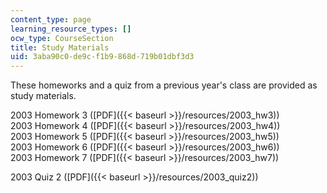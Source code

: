 ```yaml
---
content_type: page
learning_resource_types: []
ocw_type: CourseSection
title: Study Materials
uid: 3aba90c0-de9c-f1b9-868d-719b01dbf3d3
---
```


These homeworks and a quiz from a previous year's class are provided as study materials.

2003 Homework 3 ([PDF]({{< baseurl >}}/resources/2003_hw3))  
2003 Homework 4 ([PDF]({{< baseurl >}}/resources/2003_hw4))  
2003 Homework 5 ([PDF]({{< baseurl >}}/resources/2003_hw5))  
2003 Homework 6 ([PDF]({{< baseurl >}}/resources/2003_hw6))  
2003 Homework 7 ([PDF]({{< baseurl >}}/resources/2003_hw7))  
  
2003 Quiz 2 ([PDF]({{< baseurl >}}/resources/2003_quiz2))